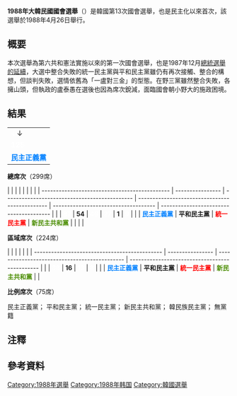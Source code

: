**1988年大韓民國國會選舉**（）是韓國第13次國會選舉，也是民主化以來首次，該選舉於1988年4月26日舉行。

## 概要

本次選舉為第六共和憲法實施以來的第一次國會選舉，也是1987年12月[總統選舉的延續](../Page/1987年大韓民國總統選舉.md "wikilink")，大選中整合失敗的統一民主黨與平和民主黨雖仍有再次接觸、整合的構想，但談判失敗，選情依舊為「一盧對三金」的型態。在野三黨雖然整合失敗，各擁山頭，但執政的盧泰愚在選後也因為席次銳減，面臨國會朝小野大的施政困境。

## 結果

|                                               |
| --------------------------------------------- |
| <span style="color:white;">↓</span>↓          |
| <span style="color:white;">**125**</span>     |
| <span style="color:#0080FF;">**民主正義黨**</span> |

**總席次**（299席）

|                                               |                  |                                               |                                                |                                      |                                         |  |
| --------------------------------------------- | ---------------- | --------------------------------------------- | ---------------------------------------------- | ------------------------------------ | --------------------------------------- |  |
| <span style="color:white;">**87**</span>      | **54**</span>    | <span style="color:white;">**46**</span>      | <span style="color:white;">**27**</span>       | **1**</span>                         | <span style="color:white;">**9**</span> |  |
| <span style="color:#0080FF;">**民主正義黨**</span> | **平和民主黨**</span> | <span style="color:#FF0000;">**統一民主黨**</span> | <span style="color:#498C00;">**新民主共和黨**</span> | <span style="color:#FFD2D2;"></span> | <span style="color:#aaaaaa;"></span>    |  |

**區域席次**（224席）

|                                               |                  |                                               |                                                |  |
| --------------------------------------------- | ---------------- | --------------------------------------------- | ---------------------------------------------- |  |
| <span style="color:white;">**38**</span>      | **16**</span>    | <span style="color:white;">**13**</span>      | <span style="color:white;">**8**</span>        |  |
| <span style="color:#0080FF;">**民主正義黨**</span> | **平和民主黨**</span> | <span style="color:#FF0000;">**統一民主黨**</span> | <span style="color:#498C00;">**新民主共和黨**</span> |  |

**比例席次**（75席）

民主正義黨； 平和民主黨； 統一民主黨； 新民主共和黨； 韓民族民主黨； 無黨籍

## 注釋

<div class="references-small">

</div>

## 參考資料

<references />

[Category:1988年選舉](https://zh.wikipedia.org/wiki/Category:1988年選舉 "wikilink")
[Category:1988年韩国](https://zh.wikipedia.org/wiki/Category:1988年韩国 "wikilink")
[Category:韓國選舉](https://zh.wikipedia.org/wiki/Category:韓國選舉 "wikilink")